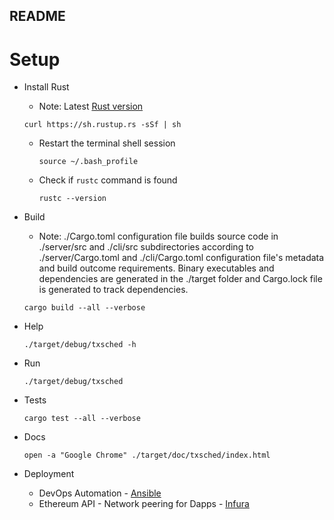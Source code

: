 ## README

# Setup

* Install Rust
    * Note: Latest [Rust version](https://www.rust-lang.org)
    ```
    curl https://sh.rustup.rs -sSf | sh
    ```
    * Restart the terminal shell session
        ```
        source ~/.bash_profile
        ```
    * Check if `rustc` command is found
        ```
        rustc --version
        ```

* Build
    * Note: ./Cargo.toml configuration file builds source code in ./server/src and ./cli/src
subdirectories according to ./server/Cargo.toml and ./cli/Cargo.toml
configuration file's metadata and build outcome requirements.
Binary executables and dependencies are generated in the ./target folder
and Cargo.lock file is generated to track dependencies.
    ```
    cargo build --all --verbose
    ```

* Help
    ```
    ./target/debug/txsched -h
    ```

* Run
    ```
    ./target/debug/txsched
    ```

* Tests
    ```
    cargo test --all --verbose
    ```

* Docs
    ```
    open -a "Google Chrome" ./target/doc/txsched/index.html
    ```

* Deployment
    * DevOps Automation - [Ansible](https://www.ansible.com/)
    * Ethereum API - Network peering for Dapps - [Infura](https://infura.io/)
